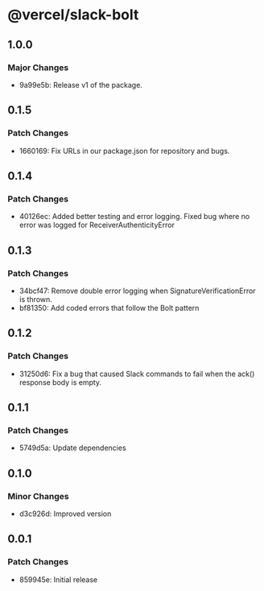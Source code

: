 # @vercel/slack-bolt

## 1.0.0

### Major Changes

- 9a99e5b: Release v1 of the package.

## 0.1.5

### Patch Changes

- 1660169: Fix URLs in our package.json for repository and bugs.

## 0.1.4

### Patch Changes

- 40126ec: Added better testing and error logging. Fixed bug where no error was logged for ReceiverAuthenticityError

## 0.1.3

### Patch Changes

- 34bcf47: Remove double error logging when SignatureVerificationError is thrown.
- bf81350: Add coded errors that follow the Bolt pattern

## 0.1.2

### Patch Changes

- 31250d6: Fix a bug that caused Slack commands to fail when the ack() response body is empty.

## 0.1.1

### Patch Changes

- 5749d5a: Update dependencies

## 0.1.0

### Minor Changes

- d3c926d: Improved version

## 0.0.1

### Patch Changes

- 859945e: Initial release
